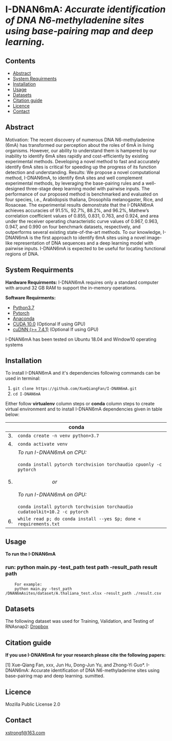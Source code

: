 I-DNAN6mA: *Accurate identification of DNA N6-methyladenine sites using base-pairing map and deep learning.*
====

Contents
----
  * [Abstract](#abstract)
  * [System Requirments](#system-requirments)
  * [Installation](#installation)
  * [Usage](#usage)
  * [Datasets](#datasets)
  * [Citation guide](#citation-guide)
  * [Licence](#licence)
  * [Contact](#contact)


Abstract
----
Motivation: The recent discovery of numerous DNA N6-methyladenine (6mA) has transformed our perception about the roles of 6mA in living organisms. However, our ability to understand them is hampered by our inability to identify 6mA sites rapidly and cost-efficiently by existing experimental methods. Developing a novel method to fast and accurately identify 6mA sites is critical for speeding up the progress of its function detection and understanding.
Results: We propose a novel computational method, I-DNAN6mA, to identify 6mA sites and well complement experimental methods, by leveraging the base-pairing rules and a well-designed three-stage deep learning model with pairwise inputs. The performance of our proposed method is benchmarked and evaluated on four species, i.e., Arabidopsis thaliana, Drosophila melanogaster, Rice, and Rosaceae. The experimental results demonstrate that the I-DNAN6mA achieves accuracies of 91.5%, 92.7%, 88.2%, and 96.2%, Mathew’s correlation coefficient values of 0.855, 0.831, 0.763, and 0.924, and area under the receiver operating characteristic curve values of 0.967, 0.963, 0.947, and 0.990 on four benchmark datasets, respectively, and outperforms several existing state-of-the-art methods. To our knowledge, I-DNAN6mA is the first approach to identify 6mA sites using a novel image-like representation of DNA sequences and a deep learning model with pairwise inputs. I-DNAN6mA is expected to be useful for locating functional regions of DNA. 

System Requirments
----

**Hardware Requirments:**
I-DNAN6mA requires only a standard computer with around 32 GB RAM to support the in-memory operations.

**Software Requirments:**
* [Python3.7](https://docs.python-guide.org/starting/install3/linux/)
* [Pytorch](https://pytorch.org/)
* [Anaconda](https://anaconda.org/anaconda/virtualenv)
* [CUDA 10.0](https://developer.nvidia.com/cuda-10.0-download-archive) (Optional If using GPU)
* [cuDNN (>= 7.4.1)](https://developer.nvidia.com/cudnn) (Optional If using GPU)

I-DNAN6mA has been tested on Ubuntu 18.04 and Window10 operating systems

Installation
----

To install I-DNAN6mA and it's dependencies following commands can be used in terminal:

1. `git clone https://github.com/XueQiangFan/I-DNAN6mA.git`
2. `cd I-DNAN6mA`

Either follow **virtualenv** column steps or **conda** column steps to create virtual environment and to install I-DNAN6mA dependencies given in table below:<br />

|  | &nbsp;&nbsp;&nbsp;&nbsp;&nbsp;&nbsp;&nbsp;&nbsp;&nbsp;&nbsp;&nbsp;&nbsp;&nbsp;&nbsp;&nbsp;&nbsp;&nbsp;&nbsp;&nbsp;&nbsp;&nbsp;&nbsp;&nbsp;&nbsp;&nbsp;&nbsp;&nbsp;&nbsp;&nbsp;&nbsp;&nbsp;&nbsp;&nbsp;&nbsp;&nbsp;&nbsp; conda |
| :- | :--- |
| 3. |  `conda create -n venv python=3.7` |
| 4. |  `conda activate venv` | 
| 5. |  *To run I-DNAN6mA on CPU:*<br /> <br /> `conda install pytorch torchvision torchaudio cpuonly -c pytorch` <br /> <br /> &nbsp;&nbsp;&nbsp;&nbsp;&nbsp;&nbsp;&nbsp;&nbsp;&nbsp;&nbsp;&nbsp;&nbsp;&nbsp;&nbsp;&nbsp;&nbsp;&nbsp;&nbsp;&nbsp;&nbsp;&nbsp;&nbsp;&nbsp;&nbsp; *or* <br /> <br />*To run I-DNAN6mA on GPU:*<br /> <br /> `conda install pytorch torchvision torchaudio cudatoolkit=10.2 -c pytorch` |
| 6. | `while read p; do conda install --yes $p; done < requirements.txt` | 

Usage
----

**To run the I-DNAN6mA**
### run: python main.py -test_path test path -result_path result path
~~~
    For example:
    python main.py -test_path /DNAN6mAsites/dataset/A.thaliana_test.xlsx -result_path ./result.csv
~~~


Datasets
----

The following dataset was used for Training, Validation, and Testing of RNAsnap2:
[Dropbox](https://github.com/XueQiangFan/I-DNAN6mA/tree/main/Benchmark%20datasets)

Citation guide
----

**If you use I-DNAN6mA for your research please cite the following papers:**

[1]  Xue-Qiang Fan, xxx, Jun Hu, Dong-Jun Yu, and Zhong-Yi Guo*. I-DNAN6mA: Accurate identification of DNA N6-methyladenine sites using base-pairing map and deep learning. sumitted.

Licence
----
Mozilla Public License 2.0

Contact
----
xstrongf@163.com
